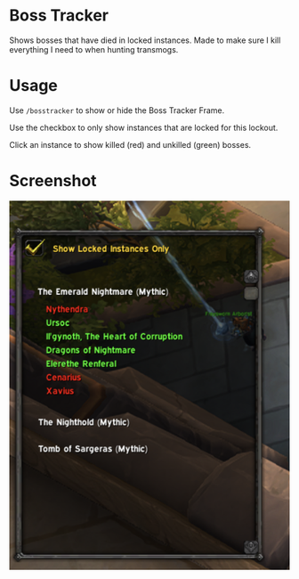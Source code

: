 # Boss Tracker

Shows bosses that have died in locked instances. Made to make sure I kill everything I need to when hunting transmogs.

# Usage

Use `/bosstracker` to show or hide the Boss Tracker Frame.

Use the checkbox to only show instances that are locked for this lockout.

Click an instance to show killed (red) and unkilled (green) bosses.

# Screenshot

![screenshot](./images/screenshot.png)
